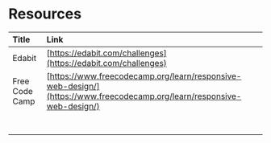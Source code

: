 # Resources

| Title          | Link                                                                                                                   |
| :------------- | :--------------------------------------------------------------------------------------------------------------------- |
| Edabit         | [https://edabit.com/challenges](https://edabit.com/challenges)                                                         |
| Free Code Camp | [https://www.freecodecamp.org/learn/responsive-web-design/](https://www.freecodecamp.org/learn/responsive-web-design/) |
|                |                                                                                                                        |
|                |                                                                                                                        |
|                |                                                                                                                        |
|                |                                                                                                                        |
|                |                                                                                                                        |
|                |                                                                                                                        |
|                |                                                                                                                        |

